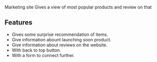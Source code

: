Marketing site
Gives a view of most popular products and review on that
## Features

- Gives some surprise recommendation of items.
- Give information abount launching soon product.
- Give information about reviews on the website.
- With back to top button.
- With a form to connect further.
